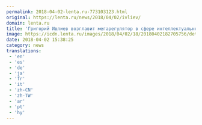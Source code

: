 ```yaml
---
permalink: 2018-04-02-lenta.ru-773103123.html
original: https://lenta.ru/news/2018/04/02/ivliev/
domain: lenta.ru
title: 'Григорий Ивлиев возглавит мегарегулятор в сфере интеллектуальной собственности'
image: https://icdn.lenta.ru/images/2018/04/02/18/20180402182705756/detail_d6bc70e559e49b1e9eb75b374dfd92e8.jpg
date: 2018-04-02 15:38:25
category: news
translations: 
 - 'en'
 - 'es'
 - 'de'
 - 'ja'
 - 'fr'
 - 'it'
 - 'zh-CN'
 - 'zh-TW'
 - 'ar'
 - 'pt'
 - 'hy'
---
```


